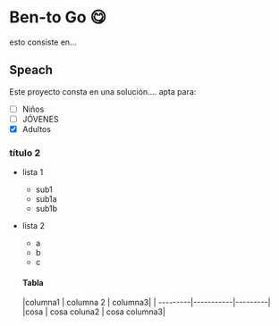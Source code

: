 # Ben-to Go :yum:
esto consiste en...

## Speach
Este proyecto consta  en una solución.... apta para: 
- [ ] Niños
- [ ] JÓVENES
- [x] Adultos
### título 2

* lista 1
  * sub1
  * sub1a
  * sub1b
* lista 2
  * a
  * b
  * c
  
  #### Tabla
  |columna1 | columna 2 | columna3|
 | ---------|-----------|---------|
  |cosa | cosa coluna2 | cosa columna3|
 
